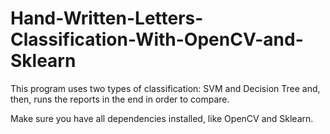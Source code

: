 # Hand-Written-Letters-Classification-With-OpenCV-and-Sklearn
This program uses two types of classification: SVM and Decision Tree and, then, runs the reports in the end in order to compare.

Make sure you have all dependencies installed, like OpenCV and Sklearn.


